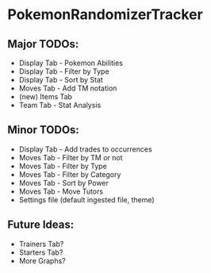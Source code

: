 # PokemonRandomizerTracker

## Major TODOs:
*  Display Tab - Pokemon Abilities
*  Display Tab - Filter by Type
*  Display Tab - Sort by Stat
*  Moves Tab - Add TM notation
*  (new) Items Tab
*  Team Tab - Stat Analysis

## Minor TODOs:
*  Display Tab - Add trades to occurrences
*  Moves Tab - Filter by TM or not
*  Moves Tab - Filter by Type
*  Moves Tab - Filter by Category
*  Moves Tab - Sort by Power
*  Moves Tab - Move Tutors
*  Settings file (default ingested file, theme)

## Future Ideas:
*  Trainers Tab?
*  Starters Tab?
*  More Graphs?
